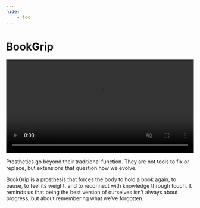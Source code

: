 ```yaml
---
hide:
    - toc
---
```


# BookGrip

<video controls autoplay muted loop width="100%">
  <source src="../videos/BookGrip.mp4" type="video/mp4">
  Your browser does not support the video tag.
</video>

Prosthetics go beyond their traditional function. They are not tools to fix or replace, but extensions that question how we evolve.

BookGrip is a prosthesis that forces the body to hold a book again, to pause, to feel its weight, and to reconnect with knowledge through touch.
It reminds us that being the best version of ourselves isn’t always about progress, but about remembering what we’ve forgotten.